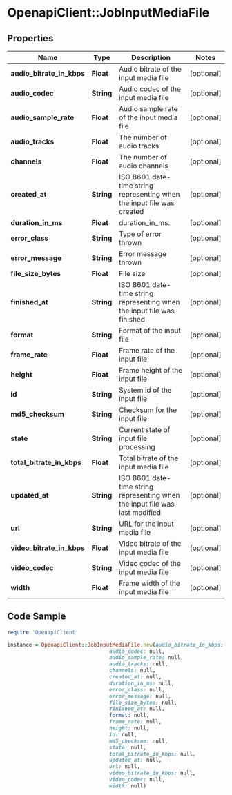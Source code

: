 # OpenapiClient::JobInputMediaFile

## Properties

Name | Type | Description | Notes
------------ | ------------- | ------------- | -------------
**audio_bitrate_in_kbps** | **Float** | Audio bitrate of the input media file | [optional] 
**audio_codec** | **String** | Audio codec of the input media file | [optional] 
**audio_sample_rate** | **Float** | Audio sample rate of the input media file | [optional] 
**audio_tracks** | **Float** | The number of audio tracks | [optional] 
**channels** | **Float** | The number of audio channels | [optional] 
**created_at** | **String** | ISO 8601 date-time string representing when the input file was created | [optional] 
**duration_in_ms** | **Float** | duration_in_ms. | [optional] 
**error_class** | **String** | Type of error thrown | [optional] 
**error_message** | **String** | Error message thrown | [optional] 
**file_size_bytes** | **Float** | File size | [optional] 
**finished_at** | **String** | ISO 8601 date-time string representing when the input file was finished | [optional] 
**format** | **String** | Format of the input file | [optional] 
**frame_rate** | **Float** | Frame rate of the input file | [optional] 
**height** | **Float** | Frame height of the input file | [optional] 
**id** | **String** | System id of the input file | [optional] 
**md5_checksum** | **String** | Checksum for the input file | [optional] 
**state** | **String** | Current state of input file processing | [optional] 
**total_bitrate_in_kbps** | **Float** | Total bitrate of the input media file | [optional] 
**updated_at** | **String** | ISO 8601 date-time string representing when the input file was last modified | [optional] 
**url** | **String** | URL for the input media file | [optional] 
**video_bitrate_in_kbps** | **Float** | Video bitrate of the input media file | [optional] 
**video_codec** | **String** | Video codec of the input media file | [optional] 
**width** | **Float** | Frame width of the input media file | [optional] 

## Code Sample

```ruby
require 'OpenapiClient'

instance = OpenapiClient::JobInputMediaFile.new(audio_bitrate_in_kbps: null,
                                 audio_codec: null,
                                 audio_sample_rate: null,
                                 audio_tracks: null,
                                 channels: null,
                                 created_at: null,
                                 duration_in_ms: null,
                                 error_class: null,
                                 error_message: null,
                                 file_size_bytes: null,
                                 finished_at: null,
                                 format: null,
                                 frame_rate: null,
                                 height: null,
                                 id: null,
                                 md5_checksum: null,
                                 state: null,
                                 total_bitrate_in_kbps: null,
                                 updated_at: null,
                                 url: null,
                                 video_bitrate_in_kbps: null,
                                 video_codec: null,
                                 width: null)
```


